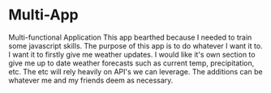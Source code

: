# Multi-App
Multi-functional Application
This app bearthed because I needed to train some javascript skills.
The purpose of this app is to do whatever I want it to. 
I want it to firstly give me weather updates. I would like it's own section to give me up to date weather forecasts such as current temp, precipitation, etc. The etc will rely heavily on API's we can leverage.
The additions can be whatever me and my friends deem as necessary.